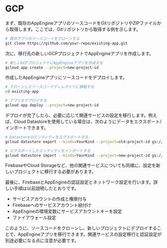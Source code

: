 # GCP

まず、既存のAppEngineアプリのソースコードをGitリポジトリやZIPファイルから取得します。ここでは、Gitリポジトリから取得する例を示します。

```bash
# 既存アプリのソースコードをクローンする
git clone https://github.com/your-repo/existing-app.git
```

次に、移行先の新しいGCPプロジェクトでAppEngineアプリを作成します。

```bash
# 新しいGCPプロジェクトにAppEngineアプリを作成する
gcloud app create --project=new-project-id
```

作成したAppEngineアプリにソースコードをデプロイします。

```bash
# クローンしたソースコードディレクトリに移動する
cd existing-app

# アプリをデプロイする
gcloud app deploy --project=new-project-id
```

デプロイが完了したら、必要に応じて関連サービスの設定を移行します。例えば、Cloud Datastoreを使用している場合は、次のようにデータをエクスポート/インポートできます。

```bash
# Datastoreのエンティティをエクスポートする
gcloud datastore export --kinds=YourKind --project=old-project-id gs://your-bucket/entities.txt

# エクスポートしたエンティティをインポートする
gcloud datastore import --kinds=YourKind --project=new-project-id gs://your-bucket/entities.txt
```

FirebaseやCloud Storageなど、他の関連サービスについても同様に、設定を新しいプロジェクトに移行する必要があります。

最後に、FirebaseとAppEngineの認証設定とネットワーク設定を行います。詳しい手順は以前説明したとおりです。

- サービスアカウントの作成と権限付与
- Firebaseへのサービスアカウント紐付け  
- AppEngineの環境変数にサービスアカウントキーを設定
- ファイアウォール設定

このように、ソースコードをクローンし、新しいプロジェクトにデプロイすることで、AppEngineアプリを移行できます。関連サービスの設定移行と認証設定が別途必要になる点に注意が必要です。
